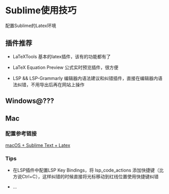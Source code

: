 # Sublime使用技巧

配置Sublime的Latex环境

## 插件推荐

- LaTeXTools 基本的latex插件，该有的功能都有了

- LaTeX Equation Preview 公式实时预览插件，很方便

- LSP && LSP-Grammarly 编辑器内语法建议和纠错插件，直接在编辑器内语法纠错，不用导出后再在网站上操作

## Windows@???

## Mac

### 配置参考链接

[macOS + Sublime Text + Latex](https://www.jianshu.com/p/50a813c8a6ea)

### Tips

- 在LSP插件中配置LSP Key Bindings，将 lsp_code_actions 添加快捷键（比方说Ctrl+C），这样纠错的时候直接将光标移动到红线位置使用快捷键纠错

- ...

### 